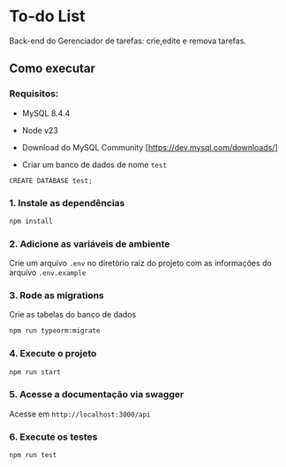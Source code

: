 # To-do List

Back-end do Gerenciador de tarefas: crie,edite e remova tarefas.

## Como executar

### Requisitos:
- MySQL 8.4.4
- Node v23

- Download do MySQL Community [https://dev.mysql.com/downloads/]

- Criar um banco de dados de nome `test`
```mysql
CREATE DATABASE test;
```

### 1. Instale as dependências
```bash
npm install
```

### 2. Adicione as variáveis de ambiente
Crie um arquivo `.env` no diretório raiz do projeto com as informações do arquivo `.env.example`

### 3. Rode as migrations
Crie as tabelas do banco de dados
```bash
npm run typeorm:migrate
```

### 4. Execute o projeto

```bash
npm run start
```

### 5. Acesse a documentação via swagger
Acesse em `http://localhost:3000/api`

### 6. Execute os testes
```bash
npm run test
```

